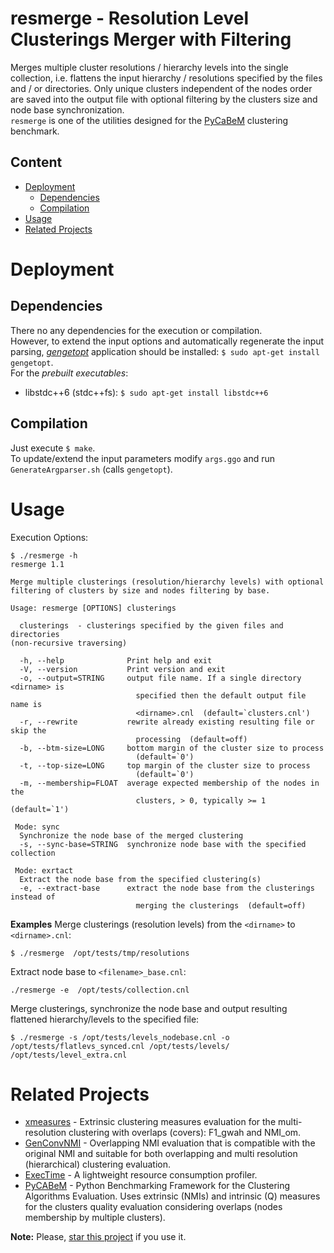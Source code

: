# resmerge - Resolution Level Clusterings Merger with Filtering

Merges multiple cluster resolutions / hierarchy levels into the single collection, i.e. flattens the input hierarchy / resolutions specified by the files and / or directories. Only unique clusters independent of the nodes order are saved into the output file with optional filtering by the clusters size and node base synchronization.  
`resmerge` is one of the utilities designed for the [PyCaBeM](https://github.com/eXascaleInfolab/PyCABeM) clustering benchmark.

## Content
- [Deployment](#deployment)
	- [Dependencies](#dependencies)
	- [Compilation](#compilation)
- [Usage](#usage)
- [Related Projects](#related-projects)

# Deployment

## Dependencies
There no any dependencies for the execution or compilation.  
However, to extend the input options and automatically regenerate the input parsing,
[*gengetopt*](https://www.gnu.org/software/gengetopt) application should be installed: `$ sudo apt-get install gengetopt`.  
For the *prebuilt executables*:
- libstdc++6 (stdc++fs): `$ sudo apt-get install libstdc++6`

## Compilation
Just execute `$ make`.  
To update/extend the input parameters modify `args.ggo` and run `GenerateArgparser.sh` (calls `gengetopt`).

# Usage
Execution Options:
```
$ ./resmerge -h
resmerge 1.1

Merge multiple clusterings (resolution/hierarchy levels) with optional
filtering of clusters by size and nodes filtering by base.

Usage: resmerge [OPTIONS] clusterings

  clusterings  - clusterings specified by the given files and directories
(non-recursive traversing)

  -h, --help              Print help and exit
  -V, --version           Print version and exit
  -o, --output=STRING     output file name. If a single directory <dirname> is
                            specified then the default output file name is
                            <dirname>.cnl  (default=`clusters.cnl')
  -r, --rewrite           rewrite already existing resulting file or skip the
                            processing  (default=off)
  -b, --btm-size=LONG     bottom margin of the cluster size to process
                            (default=`0')
  -t, --top-size=LONG     top margin of the cluster size to process
                            (default=`0')
  -m, --membership=FLOAT  average expected membership of the nodes in the
                            clusters, > 0, typically >= 1  (default=`1')

 Mode: sync
  Synchronize the node base of the merged clustering
  -s, --sync-base=STRING  synchronize node base with the specified collection

 Mode: exrtact
  Extract the node base from the specified clustering(s)
  -e, --extract-base      extract the node base from the clusterings instead of
                            merging the clusterings  (default=off)
```

**Examples**
Merge clusterings (resolution levels) from the `<dirname>` to `<dirname>.cnl`:
```
$ ./resmerge  /opt/tests/tmp/resolutions
```
Extract node base to `<filename>_base.cnl`:
```
./resmerge -e  /opt/tests/collection.cnl
```
Merge clusterings, synchronize the node base and output resulting flattened hierarchy/levels to the specified file:
```
$ ./resmerge -s /opt/tests/levels_nodebase.cnl -o /opt/tests/flatlevs_synced.cnl /opt/tests/levels/ /opt/tests/level_extra.cnl
```

# Related Projects
- [xmeasures](https://github.com/eXascaleInfolab/xmeasures)  - Extrinsic clustering measures evaluation for the multi-resolution clustering with overlaps (covers): F1_gwah and NMI_om.
- [GenConvNMI](https://github.com/eXascaleInfolab/GenConvNMI) - Overlapping NMI evaluation that is compatible with the original NMI and suitable for both overlapping and multi resolution (hierarchical) clustering evaluation.
- [ExecTime](https://bitbucket.org/lumais/exectime/)  - A lightweight resource consumption profiler.
- [PyCABeM](https://github.com/eXascaleInfolab/PyCABeM) - Python Benchmarking Framework for the Clustering Algorithms Evaluation. Uses extrinsic (NMIs) and intrinsic (Q) measures for the clusters quality evaluation considering overlaps (nodes membership by multiple clusters).

**Note:** Please, [star this project](https://github.com/eXascaleInfolab/resmerge) if you use it.
